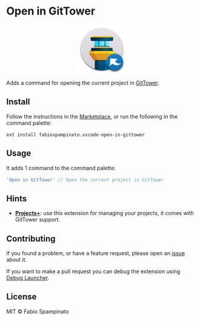 # Open in GitTower

<p align="center">
	<img src="https://raw.githubusercontent.com/fabiospampinato/vscode-open-in-gittower/master/resources/logo.png" width="128" alt="Logo">
</p>

Adds a command for opening the current project in [GitTower](https://www.git-tower.com).

## Install

Follow the instructions in the [Marketplace](https://marketplace.visualstudio.com/items?itemName=fabiospampinato.vscode-open-in-gittower), or run the following in the command palette:

```shell
ext install fabiospampinato.vscode-open-in-gittower
```

## Usage

It adds 1 command to the command palette:

```js
'Open in GitTower' // Open the current project in GitTower
```

## Hints

- **[Projects+](https://marketplace.visualstudio.com/items?itemName=fabiospampinato.vscode-projects-plus)**: use this extension for managing your projects, it comes with GitTower support.

## Contributing

If you found a problem, or have a feature request, please open an [issue](https://github.com/fabiospampinato/vscode-open-in-gittower/issues) about it.

If you want to make a pull request you can debug the extension using [Debug Launcher](https://marketplace.visualstudio.com/items?itemName=fabiospampinato.vscode-debug-launcher).

## License

MIT © Fabio Spampinato
